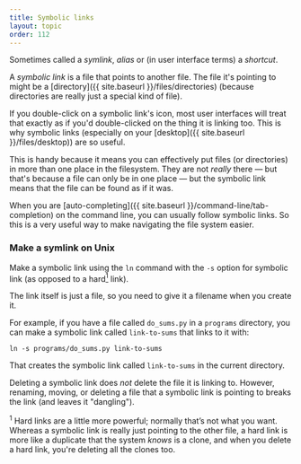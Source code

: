 ```yaml
---
title: Symbolic links
layout: topic
order: 112
---
```


Sometimes called a _symlink_, _alias_ or (in user interface terms) a _shortcut_.

A _symbolic link_ is a file that points to another file. The file it's pointing
to might be a [directory]({{ site.baseurl }}/files/directories) (because
directories are really just a special kind of file).

If you double-click on a symbolic link's icon, most user interfaces will treat
that exactly as if you'd double-clicked on the thing it is linking too. This is
why symbolic links (especially on your
[desktop]({{ site.baseurl }}/files/desktop)) are so useful.

This is handy because it means you can effectively put files (or directories)
in more than one place in the filesystem. They are not _really_ there — 
but that's because a file can only be in one place — but the symbolic link
means that the file can be found as if it was.

When you are [auto-completing]({{ site.baseurl }}/command-line/tab-completion)
on the command line, you can usually follow symbolic links. So this is a very
useful way to make navigating the file system easier.

### Make a symlink on Unix

Make a symbolic link using the `ln` command with the `-s` option for symbolic
link (as opposed to a hard<a href="#footnote-1"><sup>1</sup></a> link).

The link itself is just a file, so you need to give it a filename when you
create it.

For example, if you have a file called `do_sums.py` in a `programs`
directory,  you can make a symbolic link called `link-to-sums`
that links to it with:

    ln -s programs/do_sums.py link-to-sums

That creates the symbolic link called `link-to-sums` in the current directory.

Deleting a symbolic link does _not_ delete the file it is linking to. However,
renaming, moving, or deleting a file that a symbolic link is pointing to breaks
the link (and leaves it "dangling").


<p class="footnote"><sup id="footnote-1">1</sup>
  Hard links are a little more powerful; normally that’s not what you want.
  Whereas a symbolic link is really just pointing to the other file, a hard
  link is more like a duplicate that the system <em>knows</em> is a clone, and
  when you delete a hard link, you're deleting all the clones too.
</p>

